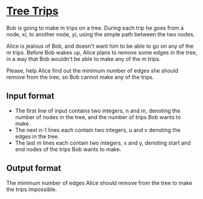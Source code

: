 # [Tree Trips][link]

Bob is going to make m trips on a tree. During each trip he goes from a node, xi, to another node, yi, using the simple path between the two nodes.

Alice is jealous of Bob, and doesn't want him to be able to go on any of the m trips. Before Bob wakes up, Alice plans to remove some edges in the tree, in a way that Bob wouldn't be able to make any of the m trips.

Please, help Alice find out the minimum number of edges she should remove from the tree, so Bob cannot make any of the trips.

## Input format

- The first line of input contains two integers, n and m, denoting the number of nodes in the tree, and the number of trips Bob wants to make.
- The next n-1 lines each contain two integers, u and v denoting the edges in the tree.
- The last m lines each contain two integers, x and y, denoting start and end nodes of the trips Bob wants to make.

## Output format

The minimum number of edges Alice should remove from the tree to make the trips impossible.

[link]: https://www.hackerearth.com/practice/algorithms/graphs/depth-first-search/practice-problems/algorithm/tree-journeys-fd9f8f9c/
